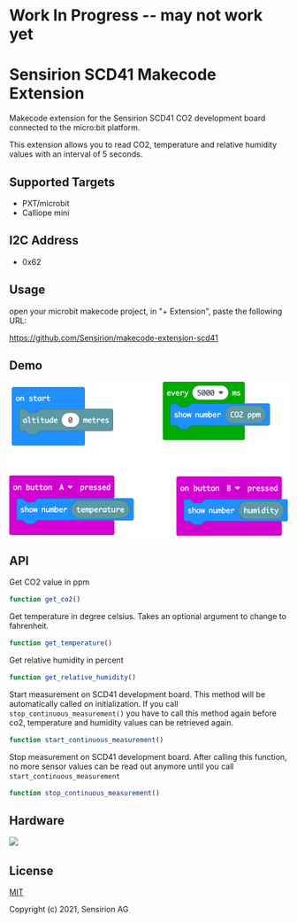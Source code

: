 # Work In Progress -- may not work yet

# Sensirion SCD41 Makecode Extension

Makecode extension for the Sensirion SCD41 CO2 development board connected to the micro:bit platform.

This extension allows you to read CO2, temperature and relative humidity values with an interval of 5 seconds.

## Supported Targets

* PXT/microbit
* Calliope mini

## I2C Address

* 0x62

## Usage

open your microbit makecode project, in "+ Extension", paste the following URL:

https://github.com/Sensirion/makecode-extension-scd41

## Demo

![](demo.png)

## API

Get CO2 value in ppm
```ts
function get_co2()
```

Get temperature in degree celsius. Takes an optional argument to change to fahrenheit.
```ts
function get_temperature()
```

Get relative humidity in percent
```ts
function get_relative_humidity()
```

Start measurement on SCD41 development board. This method will be automatically called on initialization.
If you call `stop_continuous_measurement()` you have to call this method again before co2, temperature and humidity
values can be retrieved again.
```ts
function start_continuous_measurement()
```

Stop measurement on SCD41 development board. After calling this function, no more sensor values can be read out
anymore until you call `start_continuous_measurement`
```ts
function stop_continuous_measurement()
```

## Hardware

![](scd41.png)

## License

[MIT](LICENSE)

Copyright (c) 2021, Sensirion AG

